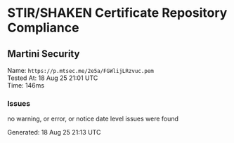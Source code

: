 # STIR/SHAKEN Certificate Repository Compliance

## Martini Security

Name: `https://p.mtsec.me/2e5a/FGWlijLRzvuc.pem`\
Tested At: 18 Aug 25 21:01 UTC\
Time: 146ms

### Issues

no warning, or error, or notice date level issues were found

Generated: 18 Aug 25 21:13 UTC